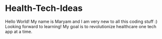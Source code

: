 # Health-Tech-Ideas
Hello World! 
My name is Maryam and I am very new to all this coding stuff :) 
Looking forward to learning! My goal is to revolutionize healthcare one tech app at a time.
